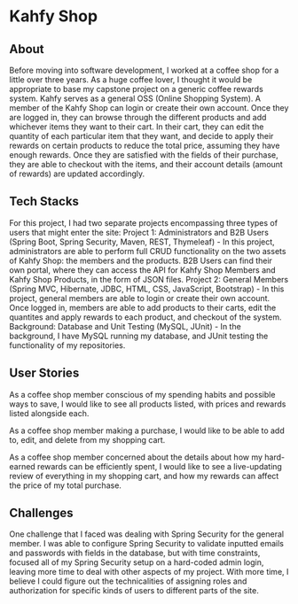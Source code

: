 # Kahfy Shop

## About
Before moving into software development, I worked at a coffee shop for a little over three years. As a huge coffee lover, I thought it would be appropriate to base my capstone project on a generic coffee rewards system. Kahfy serves as a general OSS (Online Shopping System). A member of the Kahfy Shop can login or create their own account. Once they are logged in, they can browse through the different products and add whichever items they want to their cart. In their cart, they can edit the quantity of each particular item that they want, and decide to apply their rewards on certain products to reduce the total price, assuming they have enough rewards. Once they are satisfied with the fields of their purchase, they are able to checkout with the items, and their account details (amount of rewards) are updated accordingly.

## Tech Stacks
For this project, I had two separate projects encompassing three types of users that might enter the site:
  Project 1: Administrators and B2B Users (Spring Boot, Spring Security, Maven, REST, Thymeleaf)
    - In this project, administrators are able to perform full CRUD functionality on the two assets of Kahfy Shop: the members and the products. B2B Users can find their own portal, where they can access the API for Kahfy Shop Members and Kahfy Shop Products, in the form of JSON files.
  Project 2: General Members (Spring MVC, Hibernate, JDBC, HTML, CSS, JavaScript, Bootstrap)
    - In this project, general members are able to login or create their own account. Once logged in, members are able to add products to their carts, edit the quantites and apply rewards to each product, and checkout of the system.
  Background: Database and Unit Testing (MySQL, JUnit)
    - In the background, I have MySQL running my database, and JUnit testing the functionality of my repositories.
   
## User Stories
As a coffee shop member conscious of my spending habits and possible ways to save, I would like to see all products listed, with prices and rewards listed alongside each.

As a coffee shop member making a purchase, I would like to be able to add to, edit, and delete from my shopping cart.

As a coffee shop member concerned about the details about how my hard-earned rewards can be efficiently spent, I would like to see a live-updating review of everything in my shopping cart, and how my rewards can affect the price of my total purchase.

## Challenges
One challenge that I faced was dealing with Spring Security for the general member. I was able to configure Spring Security to validate inputted emails and passwords with fields in the database, but with time constraints, focused all of my Spring Security setup on a hard-coded admin login, leaving more time to deal with other aspects of my project. With more time, I believe I could figure out the technicalities of assigning roles and authorization for specific kinds of users to different parts of the site.
